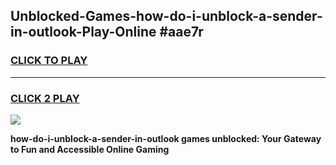 
## Unblocked-Games-how-do-i-unblock-a-sender-in-outlook-Play-Online #aae7r
<h3>
<a href="https://news.freeplayer.one?title=how-do-i-unblock-a-sender-in-outlook&ref=3">CLICK TO PLAY</a></h3>
<hr>

<h3>
<a href="https://news.freeplayer.one?title=how-do-i-unblock-a-sender-in-outlook&ref=3">CLICK 2 PLAY</a>
  
</h3>

<a href="https://news.freeplayer.one?title=how-do-i-unblock-a-sender-in-outlook&ref=3"><img src="https://clearcache.store/games.png"></a>


**how-do-i-unblock-a-sender-in-outlook games unblocked: Your Gateway to Fun and Accessible Online Gaming**
